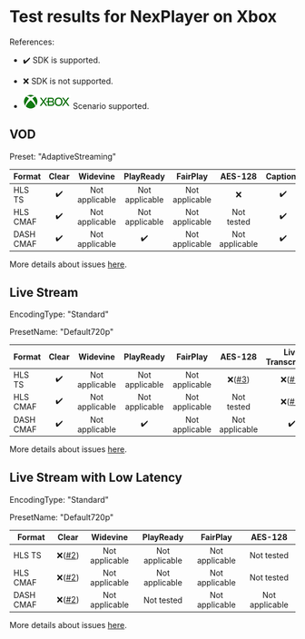 # Test results for NexPlayer on Xbox

References:

- ✔️ SDK is supported.

- ❌ SDK is not supported.

- ![Xbox](../../icons/xbox.png) Scenario supported.

## VOD

Preset: "AdaptiveStreaming"

| Format | Clear | Widevine | PlayReady | FairPlay | AES-128 | Captions |
| --------- | :---: | :----------------------------------------------------------: | :------: | :----------------------------------------------------------: | :------: | :------: |
| HLS TS    | ✔️ | Not applicable | Not applicable | Not applicable | ❌  | ✔️ |
| HLS CMAF  | ✔️ | Not applicable | Not applicable | Not applicable | Not tested  | ✔️ | 
| DASH CMAF | ✔️ | Not applicable | ✔️ | Not applicable | Not applicable | ✔️ |

More details about issues [here](issues.md).

## Live Stream

EncodingType: "Standard"

PresetName: "Default720p"

| Format | Clear | Widevine | PlayReady | FairPlay | AES-128 | Live Transcription |
| --------- | :---: | :----------------------------------------------------------: | :------: | :----------------------------------------------------------: | :------: | :------: |
| HLS TS    | ✔️ | Not applicable | Not applicable | Not applicable | ❌([#3](issues.md#issue-3))  | ❌([#1](issues.md#issue-1)) |
| HLS CMAF  | ✔️ | Not applicable | Not applicable | Not applicable | Not tested  | ❌([#1](issues.md#issue-1)) | 
| DASH CMAF | ✔️ | Not applicable | ✔️ | Not applicable | Not applicable | ✔️ |


More details about issues [here](issues.md).

## Live Stream with Low Latency

EncodingType: "Standard"

PresetName: "Default720p"

| Format | Clear | Widevine | PlayReady | FairPlay | AES-128 | 
| --------- | :---: | :----------------------------------------------------------: | :------: | :----------------------------------------------------------: | :------: |
| HLS TS    | ❌([#2](issues.md#issue-2)) | Not applicable | Not applicable | Not applicable | Not tested  | 
| HLS CMAF  | ❌([#2](issues.md#issue-2)) | Not applicable | Not applicable | Not applicable | Not tested  |
| DASH CMAF | ❌([#2](issues.md#issue-2)) | Not applicable | Not tested | Not applicable | Not applicable |

More details about issues [here](issues.md).